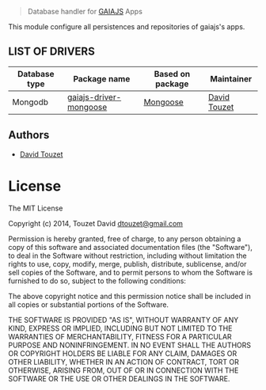  > Database handler for [GAIAJS](https://github.com/gaiajs/gaiajs) Apps

This module configure all persistences and repositories of gaiajs's apps.

## LIST OF DRIVERS
<table>
  <thead>
    <tr>
      <th>Database type</th>
      <th>Package name</th>
      <th>Based on package</th>
      <th>Maintainer</th>
    </tr>
  </thead>
  <tbody>
    <tr>
      <td>Mongodb</td>
      <td><a href="https://github.com/gaiajs/gaiajs-driver-mongoose">gaiajs-driver-mongoose</a></td>
      <td><a href="https://github.com/learnboost/mongoose">Mongoose</a></td>
      <td><a href="https://github.com/eyolas">David Touzet</a></td>
    </tr>
  </tbody>
</table>

## Authors

  - [David Touzet](https://github.com/eyolas)

# License

The MIT License

Copyright (c) 2014, Touzet David <dtouzet@gmail.com>

Permission is hereby granted, free of charge, to any person
obtaining a copy of this software and associated documentation
files (the "Software"), to deal in the Software without
restriction, including without limitation the rights to use,
copy, modify, merge, publish, distribute, sublicense, and/or sell
copies of the Software, and to permit persons to whom the
Software is furnished to do so, subject to the following
conditions:

The above copyright notice and this permission notice shall be
included in all copies or substantial portions of the Software.

THE SOFTWARE IS PROVIDED "AS IS", WITHOUT WARRANTY OF ANY KIND,
EXPRESS OR IMPLIED, INCLUDING BUT NOT LIMITED TO THE WARRANTIES
OF MERCHANTABILITY, FITNESS FOR A PARTICULAR PURPOSE AND
NONINFRINGEMENT. IN NO EVENT SHALL THE AUTHORS OR COPYRIGHT
HOLDERS BE LIABLE FOR ANY CLAIM, DAMAGES OR OTHER LIABILITY,
WHETHER IN AN ACTION OF CONTRACT, TORT OR OTHERWISE, ARISING
FROM, OUT OF OR IN CONNECTION WITH THE SOFTWARE OR THE USE OR
OTHER DEALINGS IN THE SOFTWARE.
